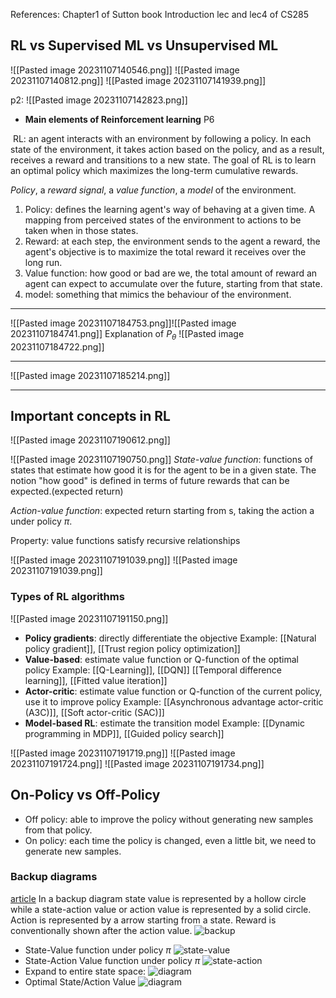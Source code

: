 References: 
Chapter1 of Sutton book
Introduction lec and lec4 of CS285

## **RL vs Supervised ML vs Unsupervised ML**

![[Pasted image 20231107140546.png]]
![[Pasted image 20231107140812.png]]
![[Pasted image 20231107141939.png]]

p2:
![[Pasted image 20231107142823.png]]

- **Main elements of Reinforcement learning** P6

 RL: an agent interacts with an environment by following a policy. In each state of the environment, it takes action based on the policy, and as a result, receives a reward and transitions to a new state. The goal of RL is to learn an optimal policy which maximizes the long-term cumulative rewards.

*Policy*, a *reward signal*, a *value function*, a *model* of the environment.
1. Policy: defines the learning agent's way of behaving at a given time. A mapping from perceived states of the environment to actions to be taken when in those states.
2. Reward: at each step, the environment sends to the agent a reward, the agent's objective is to maximize the total reward it receives over the long run.
3. Value function: how good or bad are we, the total amount of reward an agent can expect to accumulate over the future, starting from that state.
4. model: something that mimics the behaviour of the environment.

-------------------------------------------------------------
![[Pasted image 20231107184753.png]]![[Pasted image 20231107184741.png]]
Explanation of $P_{\theta}$
![[Pasted image 20231107184722.png]]


-------------------------------------------------------------
![[Pasted image 20231107185214.png]]

---------------------------------
## Important concepts in RL
![[Pasted image 20231107190612.png]]

![[Pasted image 20231107190750.png]]
*State-value function*: functions of states that estimate how good it is for the agent to be in a given state. The notion "how good" is defined in terms of future rewards that can be expected.(expected return)

*Action-value function*: expected return starting from s, taking the action a under policy $\pi$.

Property: value functions satisfy recursive relationships


![[Pasted image 20231107191039.png]]
![[Pasted image 20231107191039.png]]

### Types of RL algorithms
![[Pasted image 20231107191150.png]]
- **Policy gradients**: directly differentiate the objective
Example: [[Natural policy gradient]], [[Trust region policy optimization]]
- **Value-based**: estimate value function or Q-function of the optimal policy
Example: [[Q-Learning]], [[DQN]] [[Temporal difference learning]], [[Fitted value iteration]]
- **Actor-critic**: estimate value function or Q-function of the current policy, use it to improve policy
Example: [[Asynchronous advantage actor-critic (A3C)]], [[Soft actor-critic (SAC)]]
- **Model-based RL**: estimate the transition model
Example: [[Dynamic programming in MDP]], [[Guided policy search]]

![[Pasted image 20231107191719.png]]
	![[Pasted image 20231107191724.png]]
	![[Pasted image 20231107191734.png]]
## On-Policy vs Off-Policy
- Off policy: able to improve the policy without generating new samples from that policy.
- On policy: each time the policy is changed, even a little bit, we need to generate new samples.


### Backup diagrams
[article](https://towardsdatascience.com/all-about-backup-diagram-fefb25aaf804#:~:text=Diagram%20that%20explains%20Reinforcement%20Learning%20Algorithms&text=In%20a%20backup%20diagram%20state,shown%20after%20the%20action%20value.)
In a backup diagram state value is represented by a hollow circle while a state-action value or action value is represented by a solid circle. Action is represented by a arrow starting from a state. Reward is conventionally shown after the action value.
![backup](https://miro.medium.com/v2/resize:fit:1100/format:webp/0*8ey1DgP4IDXyoqKQ.png)
- State-Value function under policy $\pi$
![state-value](https://miro.medium.com/v2/resize:fit:1100/format:webp/0*r0lQMY-ateUvUV9p.png)
- State-Action Value function under policy $\pi$
![state-action](https://miro.medium.com/v2/resize:fit:1100/format:webp/0*tPOQ54cl3ANz-jsv.png)
- Expand to entire state space:
![diagram](https://miro.medium.com/v2/resize:fit:1100/format:webp/0*iVkEz0D0s1-Ks8nw.png)
- Optimal State/Action Value
![diagram](https://miro.medium.com/v2/resize:fit:1100/format:webp/0*6UMWl8MxHQ071yxF.png)
